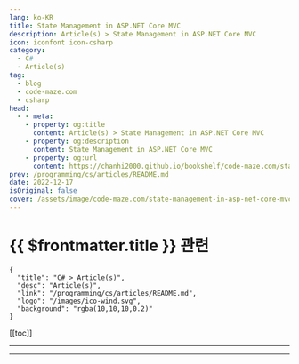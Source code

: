 ```yaml
---
lang: ko-KR
title: State Management in ASP.NET Core MVC
description: Article(s) > State Management in ASP.NET Core MVC
icon: iconfont icon-csharp
category: 
  - C#
  - Article(s)
tag: 
  - blog
  - code-maze.com
  - csharp
head:  
  - - meta:
    - property: og:title
      content: Article(s) > State Management in ASP.NET Core MVC
    - property: og:description
      content: State Management in ASP.NET Core MVC
    - property: og:url
      content: https://chanhi2000.github.io/bookshelf/code-maze.com/state-management-in-asp-net-core-mvc.html
prev: /programming/cs/articles/README.md
date: 2022-12-17
isOriginal: false
cover: /assets/image/code-maze.com/state-management-in-asp-net-core-mvc/banner.png
---
```


# {{ $frontmatter.title }} 관련

```component VPCard
{
  "title": "C# > Article(s)",
  "desc": "Article(s)",
  "link": "/programming/cs/articles/README.md",
  "logo": "/images/ico-wind.svg",
  "background": "rgba(10,10,10,0.2)"
}
```

[[toc]]

---

<SiteInfo
  name="State Management in ASP.NET Core MVC"
  desc="In this article, we are going to learn about the State Management with Session State, Query Strings, etc. in ASP.NET Core MVC Applications."
  url="https://code-maze.com/state-management-in-asp-net-core-mvc/"
  logo="/assets/image/code-maze.com/favicon.png"
  preview="/assets/image/code-maze.com/state-management-in-asp-net-core-mvc/banner.png"/>

<!-- TODO: 작성 -->

---

<TagLinks />